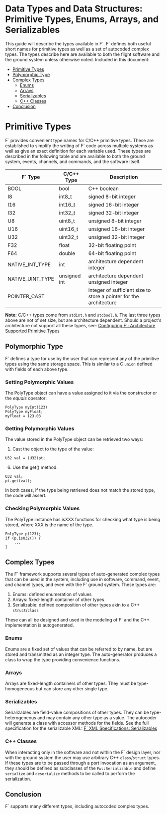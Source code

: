 # Data Types and Data Structures: Primitive Types, Enums, Arrays, and Serializables

This guide will describe the types available in F´.  F´ defines both useful short names for primitive types as well as
a set of autocoded complex types.  The types describe here are available to both the flight software and the ground
system unless otherwise noted. Included in this document:

- [Primitive Types](#primitive-types)
- [Polymorphic Type](#polymorphic-type)
- [Complex Types](#complex-types)
    - [Enums](#enums)
    - [Arrays](#arrays)
    - [Serializables](#serializables)
    - [C++ Classes](c-classes)
- [Conclusion](#conclusion)

# Primitive Types

F´ provides convenient type names for C/C++ primitive types. These are established to simplify the writing of F´ code
across multiple systems as well as give an exact definition for each variable used. These types are described in the
following table and are available to both the ground system, events, channels, and commands, and the software itself.

| F´ Type | C/C++ Type | Description             |
|---------|------------|-------------------------|
| BOOL    | bool       | C++ boolean             |
| I8      | int8_t     | signed 8-bit integer    |
| I16     | int16_t    | signed 16-bit integer   |
| I32     | int32_t    | signed 32-bit integer   |
| U8      | uint8_t    | unsigned 8-bit integer  |
| U16     | uint16_t   | unsigned 16-bit integer |
| U32     | uint32_t   | unsigned 32-bit integer |
| F32     | float      | 32-bit floating point   |
| F64     | double     | 64-bit floating point   |
| NATIVE_INT_TYPE  | int           | architecture dependent integer |
| NATIVE_UINT_TYPE | unsigned int  | architecture dependent unsigned integer |
| POINTER_CAST     |               | integer of sufficient size to store a pointer for the architecture |

**Note:** C/C++ types come from `stdint.h` and `stdbool.h`.  The last three types above are not of set size, but are
architecture dependent. Should a project's architecture not support all these types, see:
[Configuring F´: Architecture Supported Primitive Types](../dev/configuring-fprime.md#architecture-supported-primitive-types)

## Polymorphic Type

F´ defines a type for use by the user that can represent any of the primitive types using the same storage space. This
is similar to a C `union` defined with fields of each above type.

### Setting Polymorphic Values

The PolyType object can have a value assigned to it via the constructor or the *equals* operator:

```
PolyType myInt(123)
PolyType myFloat;
myFloat = 123.03
```

### Getting Polymorphic Values

The value stored in the PolyType object can be retrieved two ways:

1)  Cast the object to the type of the value:
```
U32 val = (U32)pt;
```
6)  Use the get() method:
```
U32 val;
pt.get(val);
```

In both cases, if the type being retrieved does not match the stored
type, the code will assert.

### Checking Polymorphic Values

The PolyType instance has isXXX functions for checking what type is being stored, where XXX is the name of the type.

```
PolyType p(123);
if (p.isU32()) {
    ...
}
```

## Complex Types

The F´ framework supports several types of auto-generated complex types that can be used in the system, including use
in software, command, event, and channel types, and even with the F´ ground system. These types are:

1. Enums: defined enumeration of values
2. Arrays: fixed-length container of other types
3. Serializable: defined composition of other types akin to a C++ `struct`/`class`

These can all be designed and used in the modeling of F´ and the C++ implementation is autogenerated.

### Enums

Enums are a fixed set of values that can be referred to by name, but are stored and transmitted as an integer type. The
auto-generator produces a class to wrap the type providing convenience functions.

### Arrays

Arrays are fixed-length containers of other types. They must be type-homogeneous but can store any other single type.

### Serializables

Serializables are field-value compositions of other types. They can be type-heterogeneous and may contain any other type
as a value. The autocoder will generate a class with accessor methods for the fields. See the full specification for
the serializable XML: [F´ XML Specifications: Serializables](../dev/xml-specification.md#serializable)

### C++ Classes

When interacting only in the software and not within the F´ design layer, nor with the ground system the user may use
arbitrary C++ `class`/`struct` types. If these types are to be passed through a port invocation as an argument, they
should be defined as subclasses of the `Fw::Serializable` and define `serialize` and `deserialize` methods to be called
to perform the serialization.

## Conclusion

F´ supports many different types, including autocoded complex types.
